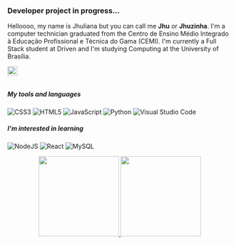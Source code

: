 ### Developer project in progress...

Helloooo, my name is Jhuliana but you can call me **Jhu** or **Jhuzinha**. I'm a computer technician graduated from the Centro de Ensino Médio Integrado à Educação Profissional e Técnica do Gama (CEMI). I'm currently a Full Stack student at Driven and I'm studying Computing at the University of Brasília.


<a href="https://www.linkedin.com/in/jhuliana-santos-6b6b2b201/">
  <img align="left" alt="Abhishek's LinkedIN" width="22px" src="https://raw.githubusercontent.com/peterthehan/peterthehan/master/assets/linkedin.svg" />
</a>

<br></br>
##### My tools and languages

![CSS3](https://img.shields.io/badge/css3-%231572B6.svg?style=for-the-badge&logo=css3&logoColor=white)
![HTML5](https://img.shields.io/badge/html5-%23E34F26.svg?style=for-the-badge&logo=html5&logoColor=white)
![JavaScript](https://img.shields.io/badge/javascript-%23323330.svg?style=for-the-badge&logo=javascript&logoColor=%23F7DF1E)
![Python](https://img.shields.io/badge/python-3670A0?style=for-the-badge&logo=python&logoColor=ffdd54)
![Visual Studio Code](https://img.shields.io/badge/Visual%20Studio%20Code-0078d7.svg?style=for-the-badge&logo=visual-studio-code&logoColor=white)

##### I'm interested in learning

![NodeJS](https://img.shields.io/badge/node.js-6DA55F?style=for-the-badge&logo=node.js&logoColor=white)
![React](https://img.shields.io/badge/react-%2320232a.svg?style=for-the-badge&logo=react&logoColor=%2361DAFB)
![MySQL](https://img.shields.io/badge/mysql-%2300f.svg?style=for-the-badge&logo=mysql&logoColor=white)

<div align="center">
  <a href="https://github.com/jhuzinha">
  <img height="180em" src="https://github-readme-stats.vercel.app/api?username=jhuzinha&show_icons=true&theme=dracula&include_all_commits=true&count_private=true"/>
  <img height="180em" src="https://github-readme-stats.vercel.app/api/top-langs/?username=jhuzinha&layout=compact&langs_count=7&theme=dracula"/>
</div>

